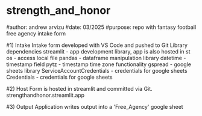# strength_and_honor
#author: andrew arvizu
#date: 03/2025
#purpose: repo with fantasy football free agency intake form

#1) Intake
Intake form developed with VS Code and pushed to Git
Library dependencies
streamlit - app development library, app is also hosted in st
os - access local file
pandas - dataframe manipulation library
datetime - timestamp field
pytz - timestamp time zone functionality
gspread - google sheets library
ServiceAccountCredentials - credentials for google sheets
Credentials - credentials for google sheets

#2) Host
Form is hosted in streamlit and committed via Git.
strengthandhonor.streamlit.app

#3) Output
Application writes output into a 'Free_Agency' google sheet



